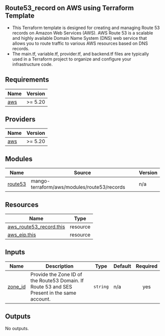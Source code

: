 <!-- BEGIN_TF_DOCS -->
## Route53_record on AWS using Terraform Template

- This Terraform template is designed for creating and managing Route 53 records on Amazon Web Services (AWS). AWS Route 53 is a scalable and highly available Domain Name System (DNS) web service that allows you to route traffic to various AWS resources based on DNS records.
- The main.tf, variable.tf, provider.tf, and backend.tf files are typically used in a Terraform project to organize and configure your infrastructure code. 


## Requirements

| Name | Version |
|------|---------|
| <a name="requirement_aws"></a> [aws](#requirement\_aws) | >= 5.20 |

## Providers

| Name | Version |
|------|---------|
| <a name="provider_aws"></a> [aws](#provider\_aws) | >= 5.20 |

## Modules

| Name | Source | Version |
|------|--------|---------|
| <a name="module_route53"></a> [route53](#module\_route53) | mango-terraform/aws/modules/route53/records | n/a |

## Resources

| Name | Type |
|------|------|
| [aws_route53_record.this](https://registry.terraform.io/providers/hashicorp/aws/latest/docs/resources/route53_record) | resource |
| [aws_eip.this](https://registry.terraform.io/providers/hashicorp/aws/latest/docs/resources/eip) | resource |

## Inputs

| Name | Description | Type | Default | Required |
|------|-------------|------|---------|:--------:|
| <a name="input_zone_id"></a> [zone\_id](#input\_zone\_id) | Provide the Zone ID of the Route53 Domain. If Route 53 and SES Present in the same account. | `string` | n/a | yes |

## Outputs

No outputs.
<!-- END_TF_DOCS -->
